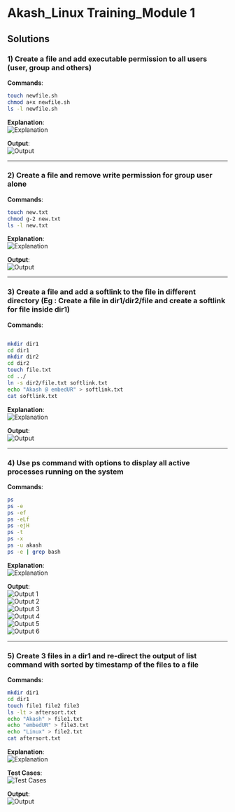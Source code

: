 # Akash_Linux Training_Module 1

## Solutions

### 1) Create a file and add executable permission to all users (user, group and others)
**Commands**:
```bash
touch newfile.sh
chmod a+x newfile.sh
ls -l newfile.sh
```

**Explanation**:  
![Explanation](screenshots/expl1.jpg)  

**Output**:  
![Output](screenshots/s1.jpg)  

---

### 2) Create a file and remove write permission for group user alone
**Commands**:
```bash
touch new.txt
chmod g-2 new.txt
ls -l new.txt
```

**Explanation**:  
![Explanation](screenshots/expl2.jpg)  

**Output**:  
![Output](screenshots/s2.jpg)  

---

### 3) Create a file and add a softlink to the file in different directory (Eg : Create a file in dir1/dir2/file and create a softlink for file inside dir1)
**Commands**:
```bash

mkdir dir1
cd dir1
mkdir dir2
cd dir2
touch file.txt
cd ../
ln -s dir2/file.txt softlink.txt
echo "Akash @ embedUR" > softlink.txt
cat softlink.txt
```

**Explanation**:  
![Explanation](screenshots/expl3.jpg)  

**Output**:  
![Output](screenshots/s3.jpg)  

---

### 4) Use ps command with options to display all active processes running on the system
**Commands**:
```bash
ps
ps -e
ps -ef
ps -eLf
ps -ejH
ps -t
ps -x
ps -u akash
ps -e | grep bash
```

**Explanation**:  
![Explanation](screenshots/expl4.jpg)  

**Output**:  
![Output 1](screenshots/s41.jpg)  
![Output 2](screenshots/s42.jpg)  
![Output 3](screenshots/s43.jpg)  
![Output 4](screenshots/s44.jpg)  
![Output 5](screenshots/s45.jpg)  
![Output 6](screenshots/s46.jpg)  

---

### 5) Create 3 files in a dir1 and re-direct the output of list command with sorted by timestamp of the files to a file
**Commands**:
```bash
mkdir dir1
cd dir1
touch file1 file2 file3
ls -lt > aftersort.txt
echo "Akash" > file1.txt
echo "embedUR" > file3.txt
echo "Linux" > file2.txt
cat aftersort.txt
```

**Explanation**:  
![Explanation](screenshots/expl5.jpg)  

**Test Cases**:  
![Test Cases](screenshots/expl5.1.jpg)  

**Output**:  
![Output](screenshots/s5.jpg)
